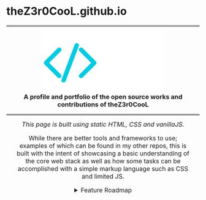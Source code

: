 # theZ3r0CooL.github.io
<hr style='border-top: 3px solid #bbb;'/>
<a href='https://theZ3r0CooL.github.io/' title='https://theZ3r0CooL.github.io/' style='display: flex; place-content: center'>
    <img src='./code-z3r0.svg' alt='Z3r0/' width='100%' height='auto' style='max-width: 20rem'/>
</a>
<h3 style='margin: 0; text-align: center'>A profile and portfolio of the open source works and contributions of theZ3r0CooL</h3>
<hr style='border-top: 3px solid #bbb;'/>
<section style='text-align: center; font-size: medium; max-width: 90%; margin: 0 auto;'>
    <em>This page is built using static HTML, CSS and vanillaJS.</em>  
    <br>    
    <p>While there are better tools and frameworks to use; examples of which can be found in my other repos, this is built with the intent of showcasing a basic understanding of the core web stack as well as how some tasks can be accomplished with a simple markup language such as CSS and limited JS.</p>
    <details style='text-align: start;'>
        <summary style='text-align: center;'>Feature Roadmap</summary>
        <h6 style='color: mediumseagreen'>Complete</h6>
        <ul>
            <li><em>Theme switcher and styling using HTML and CSS; JS used only to persist selection.</em></li>
            <li><em>Pinned repos pulled and displayed live from GitHub user profile.</em></li>
            <li><em>Fixed most cursor 'blob' effect.</em></li>
        </ul>
        <h6 style='color: mediumturquoise'>In Progress</h6>
        <ul>
            <li><em>Add game for viewers to waste time playing while browsing projects.</em></li>
            <li><em>Add animations in minor areas such as section resizing.</em></li>
            <li><em>Add more projects as they are ready.</em></li>
            <li><em>Add option to toggle cursor 'blob' effect.</em></li>
            <li><em>Add more GitHub user info and stats.</em></li>
            <li><em>Add notify/subscribe options.</em></li>
        </ul>
        <h6 style='color: goldenrod'>Potentially</h6>
        <ul>
            <li><em>Replace or supplement jQuery examples with GSAP equivalents.</em></li>
            <li><em>Make cursor 'blob' effect colors change to better match selected themes.</em></li>
        </ul>
    </details>
</section>
